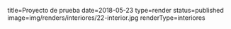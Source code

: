 title=Proyecto de prueba
date=2018-05-23
type=render
status=published
image=img/renders/interiores/22-interior.jpg
renderType=interiores
~~~~~~